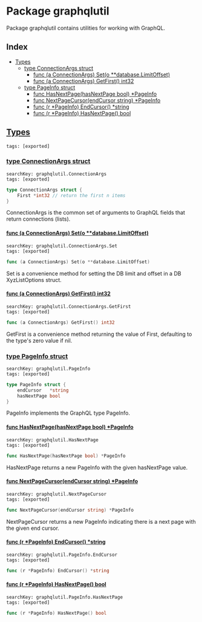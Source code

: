 # Package graphqlutil

Package graphqlutil contains utilities for working with GraphQL. 

## Index

* [Types](#type)
    * [type ConnectionArgs struct](#ConnectionArgs)
        * [func (a ConnectionArgs) Set(o **database.LimitOffset)](#ConnectionArgs.Set)
        * [func (a ConnectionArgs) GetFirst() int32](#ConnectionArgs.GetFirst)
    * [type PageInfo struct](#PageInfo)
        * [func HasNextPage(hasNextPage bool) *PageInfo](#HasNextPage)
        * [func NextPageCursor(endCursor string) *PageInfo](#NextPageCursor)
        * [func (r *PageInfo) EndCursor() *string](#PageInfo.EndCursor)
        * [func (r *PageInfo) HasNextPage() bool](#PageInfo.HasNextPage)


## <a id="type" href="#type">Types</a>

```
tags: [exported]
```

### <a id="ConnectionArgs" href="#ConnectionArgs">type ConnectionArgs struct</a>

```
searchKey: graphqlutil.ConnectionArgs
tags: [exported]
```

```Go
type ConnectionArgs struct {
	First *int32 // return the first n items
}
```

ConnectionArgs is the common set of arguments to GraphQL fields that return connections (lists). 

#### <a id="ConnectionArgs.Set" href="#ConnectionArgs.Set">func (a ConnectionArgs) Set(o **database.LimitOffset)</a>

```
searchKey: graphqlutil.ConnectionArgs.Set
tags: [exported]
```

```Go
func (a ConnectionArgs) Set(o **database.LimitOffset)
```

Set is a convenience method for setting the DB limit and offset in a DB XyzListOptions struct. 

#### <a id="ConnectionArgs.GetFirst" href="#ConnectionArgs.GetFirst">func (a ConnectionArgs) GetFirst() int32</a>

```
searchKey: graphqlutil.ConnectionArgs.GetFirst
tags: [exported]
```

```Go
func (a ConnectionArgs) GetFirst() int32
```

GetFirst is a convenience method returning the value of First, defaulting to the type's zero value if nil. 

### <a id="PageInfo" href="#PageInfo">type PageInfo struct</a>

```
searchKey: graphqlutil.PageInfo
tags: [exported]
```

```Go
type PageInfo struct {
	endCursor   *string
	hasNextPage bool
}
```

PageInfo implements the GraphQL type PageInfo. 

#### <a id="HasNextPage" href="#HasNextPage">func HasNextPage(hasNextPage bool) *PageInfo</a>

```
searchKey: graphqlutil.HasNextPage
tags: [exported]
```

```Go
func HasNextPage(hasNextPage bool) *PageInfo
```

HasNextPage returns a new PageInfo with the given hasNextPage value. 

#### <a id="NextPageCursor" href="#NextPageCursor">func NextPageCursor(endCursor string) *PageInfo</a>

```
searchKey: graphqlutil.NextPageCursor
tags: [exported]
```

```Go
func NextPageCursor(endCursor string) *PageInfo
```

NextPageCursor returns a new PageInfo indicating there is a next page with the given end cursor. 

#### <a id="PageInfo.EndCursor" href="#PageInfo.EndCursor">func (r *PageInfo) EndCursor() *string</a>

```
searchKey: graphqlutil.PageInfo.EndCursor
tags: [exported]
```

```Go
func (r *PageInfo) EndCursor() *string
```

#### <a id="PageInfo.HasNextPage" href="#PageInfo.HasNextPage">func (r *PageInfo) HasNextPage() bool</a>

```
searchKey: graphqlutil.PageInfo.HasNextPage
tags: [exported]
```

```Go
func (r *PageInfo) HasNextPage() bool
```

